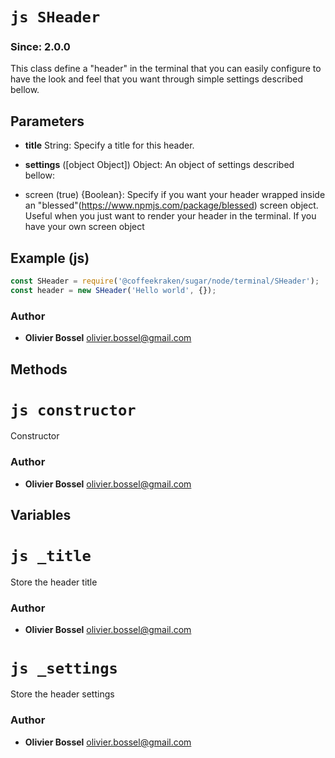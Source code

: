 


<!-- @namespace    sugar.node.terminal -->

# ```js SHeader ```
### Since: 2.0.0

This class define a "header" in the terminal that you can easily configure to have the look and feel that you want
through simple settings described bellow.

## Parameters

- **title**  String: Specify a title for this header.

- **settings** ([object Object]) Object: An object of settings described bellow:
- screen (true) {Boolean}: Specify if you want your header wrapped inside an "blessed"(https://www.npmjs.com/package/blessed) screen object. Useful when you just want to render your header in the terminal. If you have your own screen object



## Example (js)

```js
const SHeader = require('@coffeekraken/sugar/node/terminal/SHeader');
const header = new SHeader('Hello world', {});
```


### Author
- **Olivier Bossel** <a href="mailto:olivier.bossel@gmail.com">olivier.bossel@gmail.com</a> 


## Methods




# ```js constructor ```


Constructor




### Author
- **Olivier Bossel** <a href="mailto:olivier.bossel@gmail.com">olivier.bossel@gmail.com</a> 


## Variables




# ```js _title ```


Store the header title



### Author
- **Olivier Bossel** <a href="mailto:olivier.bossel@gmail.com">olivier.bossel@gmail.com</a> 





# ```js _settings ```


Store the header settings



### Author
- **Olivier Bossel** <a href="mailto:olivier.bossel@gmail.com">olivier.bossel@gmail.com</a> 

